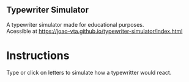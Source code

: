 ## Typewriter Simulator

A typewriter simulator made for educational purposes.  
Acessible at https://joao-vta.github.io/typewriter-simulator/index.html 

# Instructions

Type or click on letters to simulate how a typewritter would react.
